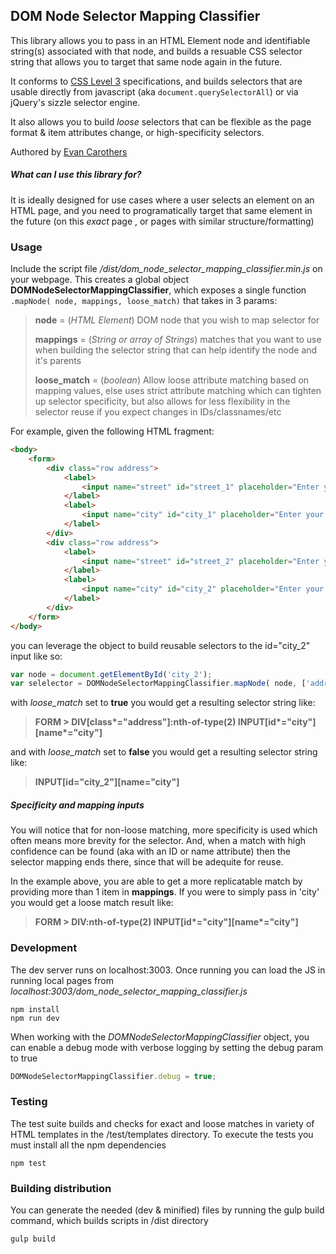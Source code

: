 
## DOM Node Selector Mapping Classifier

This library allows you to pass in an HTML Element node and identifiable string(s) associated with that node, and builds a resuable CSS selector string that allows you to target that same node again in the future.

It conforms to [CSS Level 3](https://www.w3.org/TR/css3-selectors/) specifications, and builds selectors that are usable directly from javascript (aka ```document.querySelectorAll```) or via jQuery's sizzle selector engine.

It also allows you to build _loose_ selectors that can be flexible as the page format & item attributes change, or high-specificity selectors.

Authored by [Evan Carothers](https://github.com/ecaroth)

##### What can I use this library for?
It is ideally designed for use cases where a user selects an element on an HTML page, and you need to programatically target that same element in the future (on this _exact_ page , or pages with similar structure/formatting)

### Usage

Include the script file _/dist/dom_node_selector_mapping_classifier.min.js_ on your webpage. This creates a global object __DOMNodeSelectorMappingClassifier__, which exposes a single function ```.mapNode( node, mappings, loose_match)``` that takes in 3 params:
> __node__ = (_HTML Element_) DOM node that you wish to map selector for
> 
> __mappings__ = (_String or array of Strings_) matches that you want to use when building the selector string that can help identify the node and it's parents
>
> __loose_match__ = (_boolean_) Allow loose attribute matching based on mapping values, else uses strict attribute matching which can tighten up selector specificity, but also allows for less flexibility in the selector reuse if you expect changes in IDs/classnames/etc


For example, given the following HTML fragment:
```HTML
<body>
	<form>
    	<div class="row address">
        	<label>
            	<input name="street" id="street_1" placeholder="Enter your street">
            </label>
            <label>
            	<input name="city" id="city_1" placeholder="Enter your city">
            </label>
        </div>
        <div class="row address">
        	<label>
            	<input name="street" id="street_2" placeholder="Enter your street">
            </label>
            <label>
            	<input name="city" id="city_2" placeholder="Enter your city">
            </label>
        </div>
    </form>
</body>
```
you can leverage the object to build reusable selectors to the id="city_2" input like so:
```javascript
var node = document.getElementById('city_2');
var selelector = DOMNodeSelectorMappingClassifier.mapNode( node, ['address','city'], false );
```
with _loose_match_ set to **true** you would get a resulting selector string like:
> __FORM > DIV[class*="address"]:nth-of-type(2) INPUT[id*="city"][name*="city"]__

and with _loose_match_ set to **false** you would get a resulting selector string like:
> __INPUT[id="city_2"][name="city"]__



##### Specificity and mapping inputs

You will notice that for non-loose matching, more specificity is used which often means more brevity for the selector. And, when a match with high confidence can be found (aka with an ID or name attribute) then the selector mapping ends there, since that will be adequite for reuse.

In the example above, you are able to get a more replicatable match by providing more than  1 item in **mappings**. If you were to simply pass in 'city' you would get a loose match result like:
> __FORM > DIV:nth-of-type(2) INPUT[id*="city"][name*="city"]__

### Development


The dev server runs on localhost:3003. Once running you can load the JS in running local pages from _localhost:3003/dom_node_selector_mapping_classifier.js_

```
npm install
npm run dev
```

When working with the _DOMNodeSelectorMappingClassifier_ object, you can enable a debug mode with verbose logging by setting the debug param to true

```javascript
DOMNodeSelectorMappingClassifier.debug = true;
```


### Testing

The test suite builds and checks for exact and loose matches in variety of HTML templates in the /test/templates directory.
To execute the tests you must install all the npm dependencies
```
npm test
```

### Building distribution

You can generate the needed (dev & minified) files by running the gulp build command, which builds scripts in /dist directory
```
gulp build
```